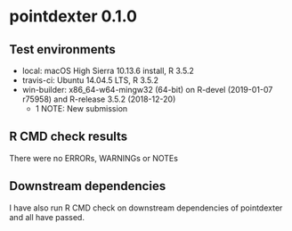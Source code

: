 pointdexter 0.1.0
=================

## Test environments
* local: macOS High Sierra 10.13.6 install, R 3.5.2
* travis-ci: Ubuntu 14.04.5 LTS, R 3.5.2
* win-builder: x86_64-w64-mingw32 (64-bit) on R-devel (2019-01-07 r75958) and R-release 3.5.2 (2018-12-20)
    + 1 NOTE: New submission

## R CMD check results
There were no ERRORs, WARNINGs or NOTEs

## Downstream dependencies
I have also run R CMD check on downstream dependencies of pointdexter and all have passed.
